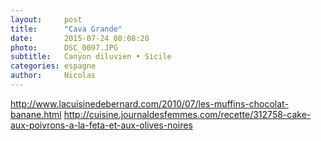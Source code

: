 ```yaml
---
layout:     post
title:      "Cava Grande"
date:       2015-07-24 08:08:20
photo:      DSC_0097.JPG
subtitle:   Canyon diluvien • Sicile
categories: espagne
author:     Nicolas
---
```


http://www.lacuisinedebernard.com/2010/07/les-muffins-chocolat-banane.html
http://cuisine.journaldesfemmes.com/recette/312758-cake-aux-poivrons-a-la-feta-et-aux-olives-noires
